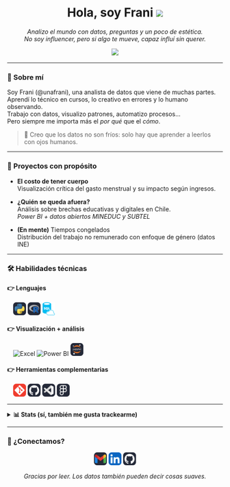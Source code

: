 <h1 align="center">Hola, soy Frani <img src="https://media.giphy.com/media/hvRJCLFzcasrR4ia7z/giphy.gif" width="35"></h1>

<p align="center">
  <i>Analizo el mundo con datos, preguntas y un poco de estética.</i><br>
  <i>No soy influencer, pero si algo te mueve, capaz influí sin querer.</i>
</p>

<p align="center">
  <img src="https://readme-typing-svg.herokuapp.com?center=true&width=500&height=50&lines=Análisis+de+datos+con+alma.;Narrativas+que+nacen+en+Excel.;Pensamiento+crítico+visual.;Siempre+aprendiendo+algo+nuevo.">
</p>

---

### 📌 Sobre mí

Soy Frani (@unafrani), una analista de datos que viene de muchas partes.  
Aprendí lo técnico en cursos, lo creativo en errores y lo humano observando.  
Trabajo con datos, visualizo patrones, automatizo procesos...  
Pero siempre me importa más el *por qué* que el *cómo*.

> 💭 Creo que los datos no son fríos: solo hay que aprender a leerlos con ojos humanos.

---

### 🧪 Proyectos con propósito

- **El costo de tener cuerpo**  
  Visualización crítica del gasto menstrual y su impacto según ingresos.

- **¿Quién se queda afuera?**  
  Análisis sobre brechas educativas y digitales en Chile.  
  *Power BI + datos abiertos MINEDUC y SUBTEL*

- **(En mente)** Tiempos congelados  
  Distribución del trabajo no remunerado con enfoque de género (datos INE)

---

### 🛠️ Habilidades técnicas

#### 👉 Lenguajes
<p align="left"> 
  &emsp;<img src="https://github.com/tandpfun/skill-icons/blob/main/icons/Python-Dark.svg" width="30" title="Python"/> 
  <img src="https://github.com/tandpfun/skill-icons/blob/main/icons/R-Dark.svg" width="30" title="R"/>
  <img src="https://github.com/tandpfun/skill-icons/blob/main/icons/SQL-Dark.svg" width="30" title="SQL"/>
</p>

#### 👉 Visualización + análisis
<p align="left">
  &emsp;<img src="https://github.com/tandpfun/skill-icons/blob/main/icons/Excel-Dark.svg" width="30" title="Excel" />
  <img src="https://github.com/tandpfun/skill-icons/blob/main/icons/PowerBI-Dark.svg" width="30" title="Power BI" />
  <img src="https://github.com/tandpfun/skill-icons/blob/main/icons/Jupyter-Dark.svg" width="30" title="Jupyter Notebook" />
</p>

#### 👉 Herramientas complementarias
<p align="left">
  &emsp;<img src="https://github.com/tandpfun/skill-icons/blob/main/icons/Git.svg" width="30" title="Git" />
  <img src="https://github.com/tandpfun/skill-icons/blob/main/icons/Github-Dark.svg" width="30" title="GitHub" />
  <img src="https://github.com/tandpfun/skill-icons/blob/main/icons/VSCode-Dark.svg" width="30" title="VS Code" />
  <img src="https://github.com/tandpfun/skill-icons/blob/main/icons/Figma-Dark.svg" width="30" title="Figma" />
</p>

---

<details>
  <summary><b>📊 Stats (sí, también me gusta trackearme)</b></summary>
  <br/>
  <p align="center">
    <!-- Eliminado el widget roto de GitHub Stats -->
    <!-- Lenguajes más usados -->
    <img src="https://github-readme-stats.vercel.app/api/top-langs/?username=unafrani&layout=compact&theme=algolia&hide_title=true" height="145px"/>
    <br/><br/>
    <!-- Racha de actividad (funcional) -->
    <img src="https://github-readme-streak-stats.herokuapp.com/?user=unafrani&theme=algolia" alt="Streak Stats"/>
  </p>
</details>


---

### 🤝 ¿Conectamos?

<p align="center">
  <a href="mailto:gonzalezmarin.fran@gmail.com"><img src="https://github.com/tandpfun/skill-icons/blob/main/icons/Gmail-Dark.svg" width="30" /></a>
  <a href="https://www.linkedin.com/in/mfranciscagonzalez/"><img src="https://github.com/tandpfun/skill-icons/blob/main/icons/LinkedIn.svg" width="30" /></a>
  <a href="https://github.com/unafrani"><img src="https://github.com/tandpfun/skill-icons/blob/main/icons/Github-Dark.svg" width="30" /></a>
</p>

<p align="center"><i>Gracias por leer. Los datos también pueden decir cosas suaves.</i></p>


